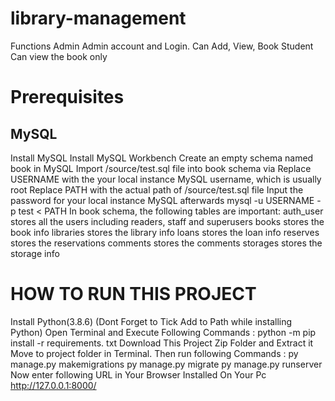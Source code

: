 # library-management


Functions
Admin
  Admin account and Login.
  Can Add, View, Book
Student
  Can view the book only 
	
# Prerequisites
## MySQL
Install MySQL
Install MySQL Workbench
Create an empty schema named book in MySQL
Import /source/test.sql file into book schema via
Replace USERNAME with the your local instance MySQL username, which is usually root
Replace PATH with the actual path of /source/test.sql file
Input the password for your local instance MySQL afterwards
mysql -u USERNAME -p test < PATH
In book schema, the following tables are important:
auth_user stores all the users including readers, staff and superusers
books stores the book info
libraries stores the library info
loans stores the loan info
reserves stores the reservations
comments stores the comments
storages stores the storage info
	
# HOW TO RUN THIS PROJECT
Install Python(3.8.6) (Dont Forget to Tick Add to Path while installing Python)
Open Terminal and Execute Following Commands :
python -m pip install -r requirements. txt
Download This Project Zip Folder and Extract it
Move to project folder in Terminal. Then run following Commands :
py manage.py makemigrations
py manage.py migrate
py manage.py runserver
Now enter following URL in Your Browser Installed On Your Pc
http://127.0.0.1:8000/
	

  
  


